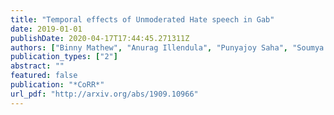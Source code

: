 ```yaml
---
title: "Temporal effects of Unmoderated Hate speech in Gab"
date: 2019-01-01
publishDate: 2020-04-17T17:44:45.271311Z
authors: ["Binny Mathew", "Anurag Illendula", "Punyajoy Saha", "Soumya Sarkar", "Pawan Goyal", "Animesh Mukherjee"]
publication_types: ["2"]
abstract: ""
featured: false
publication: "*CoRR*"
url_pdf: "http://arxiv.org/abs/1909.10966"
---
```


